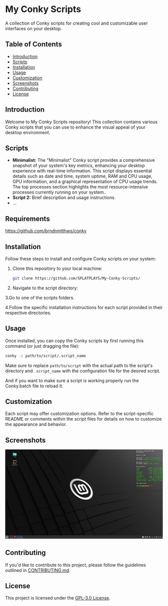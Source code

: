 # My Conky Scripts

A collection of Conky scripts for creating cool and customizable user interfaces on your desktop.

## Table of Contents

- [Introduction](#introduction)
- [Scripts](#scripts)
- [Installation](#installation)
- [Usage](#usage)
- [Customization](#customization)
- [Screenshots](#screenshots)
- [Contributing](#contributing)
- [License](#license)

## Introduction

Welcome to My Conky Scripts repository! This collection contains various Conky scripts that you can use to enhance the visual appeal of your desktop environment.

## Scripts

- **Minimalist:** The "Minimalist" Conky script provides a comprehensive snapshot of your system's key metrics, enhancing your desktop experience with real-time information. This script displays essential details such as date and time, system uptime, RAM and CPU usage, GPU information, and a graphical representation of CPU usage trends. The top processes section highlights the most resource-intensive processes currently running on your system..
- **Script 2:** Brief description and usage instructions.
- ...

## Requirements
   https://github.com/brndnmtthws/conky
## Installation

Follow these steps to install and configure Conky scripts on your system:

1. Clone this repository to your local machine:

   ```bash
   git clone https://github.com/SPLATPLAYS/My-Conky-Scripts/
   ```

2. Navigate to the script directory:


3.Go to one of the scripts folders.


4.Follow the specific installation instructions for each script provided in their respective directories.

## Usage

Once installed, you can copy the Conky scripts by first running this command (or just dragging the file):

```bash
conky -c path/to/script/.script_name
```

Make sure to replace `path/to/script` with the actual path to the script's directory and `.script_name` with the configuration file for the desired script.

And if you want to make sure a script is working properly run the Conky.batch file to reload it.

## Customization

Each script may offer customization options. Refer to the script-specific README or comments within the script files for details on how to customize the appearance and behavior.

## Screenshots

![Minimalist Screenshot](https://github.com/SPLATPLAYS/My-Conky-Scripts/blob/main/Images/minimalist.png)


## Contributing

If you'd like to contribute to this project, please follow the guidelines outlined in [CONTRIBUTING.md](CONTRIBUTING.md).

## License

This project is licensed under the [GPL-3.0 License](LICENSE.md).
```
